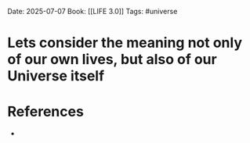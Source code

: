 Date: 2025-07-07
Book: [[LIFE 3.0]]
Tags: #universe 
# Lets consider the meaning not only of our own lives, but also of our Universe itself



# References
- 